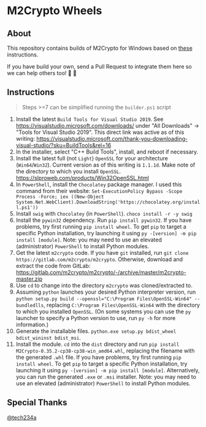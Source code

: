 # M2Crypto Wheels

## About

This repository contains builds of M2Crypto for Windows based on [these](https://github.com/iOSForensics/pymobiledevice/issues/25#issuecomment-576119104) instructions.

If you have build your own, send a Pull Request to integrate them here so we can help others too! 🙂 🚀

## Instructions

> Steps >=7 can be simplified running the `builder.ps1` script

1. Install the latest `Build Tools for Visual Studio 2019`. See https://visualstudio.microsoft.com/downloads/ under "All Downloads" -> "Tools for Visual Studio 2019". This direct link was active as of this writing: https://visualstudio.microsoft.com/thank-you-downloading-visual-studio/?sku=BuildTools&rel=16
2. In the installer, select "C++ Build Tools", install, and reboot if necessary.
3. Install the latest full (not `Light`) `OpenSSL` for your architecture (`Win64`/`Win32`). Current version as of this writing is `1.1.1d`. Make note of the directory to which you install `OpenSSL`. https://slproweb.com/products/Win32OpenSSL.html
4. In `PowerShell`, install the `Chocolatey` package manager. I used this command from their website: `Set-ExecutionPolicy Bypass -Scope Process -Force; iex ((New-Object System.Net.WebClient).DownloadString('https://chocolatey.org/install.ps1'))`
5. Install `swig` with `Chocolatey` (in `PowerShell`). `choco install -r -y swig`
6. Install the `pywin32` dependency. Run `pip install pywin32`. If you have problems, try first running `pip install wheel`. To get `pip` to target a specific Python installation, try launching it using `py -[version] -m pip install [module]`. Note: you may need to use an elevated (administrator) `PowerShell` to install Python modules.
7. Get the latest `m2crypto` code. If you have `git` installed, run `git clone https://gitlab.com/m2crypto/m2crypto`. Otherwise, download and extract the code from GitLab: https://gitlab.com/m2crypto/m2crypto/-/archive/master/m2crypto-master.zip
8. Use `cd` to change into the directory `m2crypto` was cloned/extracted to.
9. Assuming `python` launches your desired Python interpreter version, run `python setup.py build --openssl="C:\Program Files\OpenSSL-Win64" --bundledlls`, replacing `C:\Program Files\OpenSSL-Win64` with the directory to which you installed `OpenSSL`. (On some systems you can use the `py` launcher to specify a Python version to use, run `py -h` for more information.)
10. Generate the installable files. `python.exe setup.py bdist_wheel bdist_wininst bdist_msi`.
11. Install the module. `cd` into the `dist` directory and run `pip install M2Crypto-0.35.2-cp38-cp38-win_amd64.whl`, replacing the filename with the generated `.whl` file. If you have problems, try first running `pip install wheel`. To get `pip` to target a specific Python installation, try launching it using `py -[version] -m pip install [module]`. Alternatively, you can run the generated `.exe` or `.msi` installer. Note: you may need to use an elevated (administrator) `PowerShell` to install Python modules.

## Special Thanks

[@tech234a](https://github.com/tech234a)